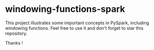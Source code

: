 # windowing-functions-spark

This project illustrates some important concepts in PySpark, including windowing functions. Feel free to use it and don't forget to star this repository.

Thanks !